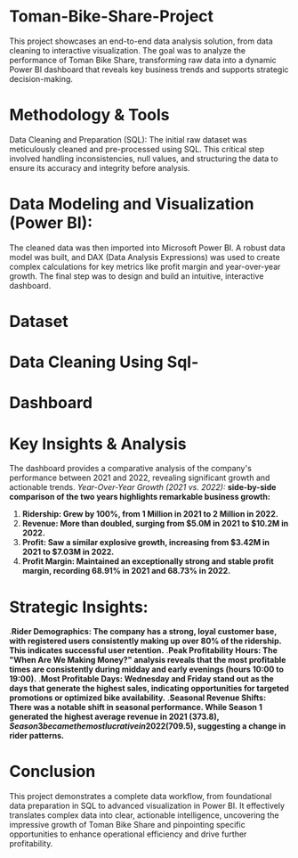 # Toman-Bike-Share-Project
This project showcases an end-to-end data analysis solution, from data cleaning to interactive visualization. The goal was to analyze the performance of Toman Bike Share, transforming raw data into a dynamic Power BI dashboard that reveals key business trends and supports strategic decision-making.
# Methodology & Tools
Data Cleaning and Preparation (SQL): The initial raw dataset was meticulously cleaned and pre-processed using SQL. This critical step involved handling inconsistencies, null values, and structuring the data to ensure its accuracy and integrity before analysis.
# Data Modeling and Visualization (Power BI):
The cleaned data was then imported into Microsoft Power BI. A robust data model was built, and DAX (Data Analysis Expressions) was used to create complex calculations for key metrics like profit margin and year-over-year growth. The final step was to design and build an intuitive, interactive dashboard.

# Dataset

# Data Cleaning Using Sql-

# Dashboard

# Key Insights & Analysis
The dashboard provides a comparative analysis of the company's performance between 2021 and 2022, revealing significant growth and actionable trends.
 *Year-Over-Year Growth (2021 vs. 2022):*
 **side-by-side comparison of the two years highlights remarkable business growth:**

1. **Ridership: Grew by 100%, from 1 Million in 2021 to 2 Million in 2022.**
2. **Revenue: More than doubled, surging from $5.0M in 2021 to $10.2M in 2022.**
3. **Profit: Saw a similar explosive growth, increasing from $3.42M in 2021 to $7.03M in 2022.**
4. **Profit Margin: Maintained an exceptionally strong and stable profit margin, recording 68.91% in 2021 and 68.73% in 2022.**


# Strategic Insights:
.**Rider Demographics: The company has a strong, loyal customer base, with registered users consistently making up over 80% of the ridership. This indicates successful user retention.**
.**Peak Profitability Hours: The "When Are We Making Money?" analysis reveals that the most profitable times are consistently during midday and early evenings (hours 10:00 to 19:00).**
.**Most Profitable Days: Wednesday and Friday stand out as the days that generate the highest sales, indicating opportunities for targeted promotions or optimized bike availability.**
.**Seasonal Revenue Shifts: There was a notable shift in seasonal performance. While Season 1 generated the highest average revenue in 2021 ($373.8), Season 3 became the most lucrative in 2022 ($709.5), suggesting a change in rider patterns.**

# Conclusion
This project demonstrates a complete data workflow, from foundational data preparation in SQL to advanced visualization in Power BI. It effectively translates complex data into clear, actionable intelligence, uncovering the impressive growth of Toman Bike Share and pinpointing specific opportunities to enhance operational efficiency and drive further profitability. 
